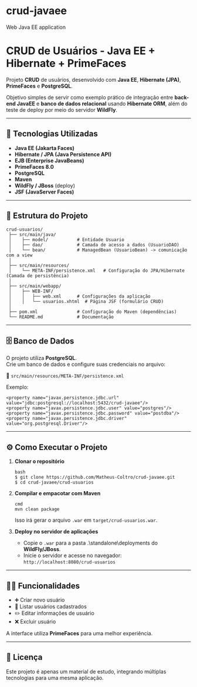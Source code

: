 # crud-javaee
Web Java EE application
# CRUD de Usuários - Java EE + Hibernate + PrimeFaces

Projeto **CRUD** de usuários, desenvolvido com **Java EE**, **Hibernate (JPA)**, **PrimeFaces** e **PostgreSQL**.

Objetivo simples de servir como exemplo prático de integração entre **back-end JavaEE** e **banco de dados relacional** usando **Hibernate ORM**, além do teste de deploy por meio do servidor **WildFly**.

---

## 🚀 Tecnologias Utilizadas

- **Java EE (Jakarta Faces)**
- **Hibernate / JPA (Java Persistence API)**
- **EJB (Enterprise JavaBeans)** 
- **PrimeFaces 8.0**
- **PostgreSQL**
- **Maven**
- **WildFly / JBoss** (deploy)
- **JSF (JavaServer Faces)**

---

## 📂 Estrutura do Projeto
```
crud-usuarios/
 ├── src/main/java/
 │    ├── model/           # Entidade Usuario
 │    ├── dao/             # Camada de acesso a dados (UsuarioDAO)
 │    └── bean/            # ManagedBean (UsuarioBean) -> comunicação com a view
 │
 ├── src/main/resources/
 │    └── META-INF/persistence.xml   # Configuração do JPA/Hibernate (Camada de persistência)
 │
 ├── src/main/webapp/
 │    ├── WEB-INF/
 │    │   ├── web.xml      # Configurações da aplicação
 │    │   └── usuarios.xhtml  # Página JSF (formulário CRUD)
 │
 ├── pom.xml               # Configuração do Maven (dependências)
 └── README.md             # Documentação
```
---

## 🗄️ Banco de Dados

O projeto utiliza **PostgreSQL**.  
Crie um banco de dados e configure suas credenciais no arquivo:

📌 `src/main/resources/META-INF/persistence.xml`

Exemplo:
```
<property name="javax.persistence.jdbc.url" value="jdbc:postgresql://localhost:5432/crud-javaee"/>
<property name="javax.persistence.jdbc.user" value="postgres"/>
<property name="javax.persistence.jdbc.password" value="postdba"/>
<property name="javax.persistence.jdbc.driver" value="org.postgresql.Driver"/>
```

---

## ⚙️ Como Executar o Projeto

1. **Clonar o repositório**
   ```
   bash
   $ git clone https://github.com/Matheus-Coltro/crud-javaee.git
   $ cd crud-javaee/crud-usuarios
   ```

3. **Compilar e empacotar com Maven**
   ```
   cmd
   mvn clean package
   ```
   Isso irá gerar o arquivo `.war` em `target/crud-usuarios.war`.

5. **Deploy no servidor de aplicações**  
   - Copie o `.war` para a pasta .\standalone\deployments do **WildFly/JBoss**.
   - Inicie o servidor e acesse no navegador:
   `http://localhost:8080/crud-usuarios`


---

## 👨‍💻 Funcionalidades

- ➕ Criar novo usuário  
- 📖 Listar usuários cadastrados  
- ✏️ Editar informações de usuário  
- ❌ Excluir usuário  

A interface utiliza **PrimeFaces** para uma melhor experiência.

---

## 📜 Licença

Este projeto é apenas um material de estudo, integrando múltiplas tecnologias para uma mesma aplicação.
